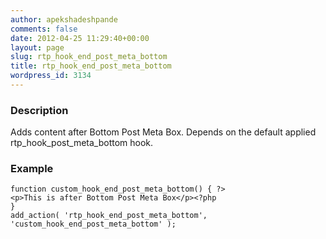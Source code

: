```yaml
---
author: apekshadeshpande
comments: false
date: 2012-04-25 11:29:40+00:00
layout: page
slug: rtp_hook_end_post_meta_bottom
title: rtp_hook_end_post_meta_bottom
wordpress_id: 3134
---
```


### Description


Adds content after Bottom Post Meta Box. Depends on the default applied rtp_hook_post_meta_bottom hook.


### Example



    
    function custom_hook_end_post_meta_bottom() { ?>
    <p>This is after Bottom Post Meta Box</p><?php
    }
    add_action( 'rtp_hook_end_post_meta_bottom', 'custom_hook_end_post_meta_bottom' );
